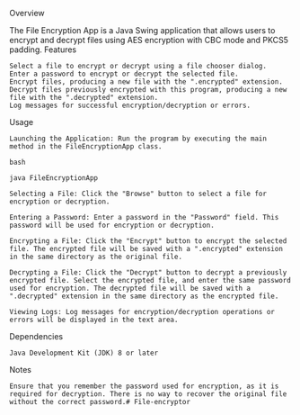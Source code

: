 Overview

The File Encryption App is a Java Swing application that allows users to encrypt and decrypt files using AES encryption with CBC mode and PKCS5 padding.
Features

    Select a file to encrypt or decrypt using a file chooser dialog.
    Enter a password to encrypt or decrypt the selected file.
    Encrypt files, producing a new file with the ".encrypted" extension.
    Decrypt files previously encrypted with this program, producing a new file with the ".decrypted" extension.
    Log messages for successful encryption/decryption or errors.

Usage

    Launching the Application: Run the program by executing the main method in the FileEncryptionApp class.

    bash

    java FileEncryptionApp

    Selecting a File: Click the "Browse" button to select a file for encryption or decryption.

    Entering a Password: Enter a password in the "Password" field. This password will be used for encryption or decryption.

    Encrypting a File: Click the "Encrypt" button to encrypt the selected file. The encrypted file will be saved with a ".encrypted" extension in the same directory as the original file.

    Decrypting a File: Click the "Decrypt" button to decrypt a previously encrypted file. Select the encrypted file, and enter the same password used for encryption. The decrypted file will be saved with a ".decrypted" extension in the same directory as the encrypted file.

    Viewing Logs: Log messages for encryption/decryption operations or errors will be displayed in the text area.

Dependencies

    Java Development Kit (JDK) 8 or later

Notes

    Ensure that you remember the password used for encryption, as it is required for decryption. There is no way to recover the original file without the correct password.# File-encryptor
